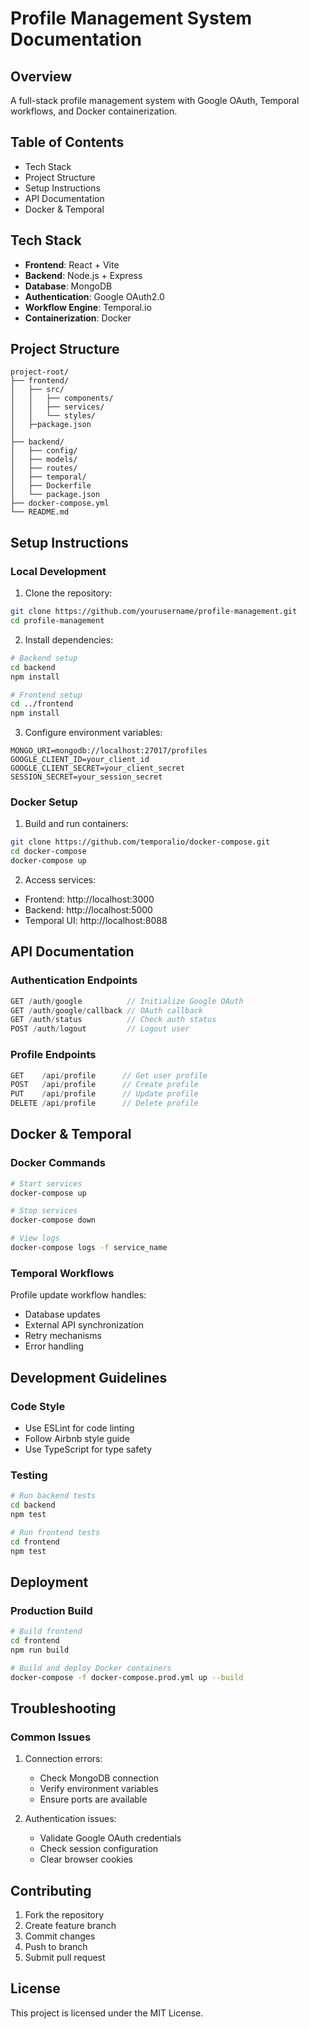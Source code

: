 # Profile Management System Documentation

## Overview
A full-stack profile management system with Google OAuth, Temporal workflows, and Docker containerization.

## Table of Contents
- Tech Stack
- Project Structure
- Setup Instructions
- API Documentation
- Docker & Temporal

## Tech Stack
- **Frontend**: React + Vite
- **Backend**: Node.js + Express
- **Database**: MongoDB
- **Authentication**: Google OAuth2.0
- **Workflow Engine**: Temporal.io
- **Containerization**: Docker

## Project Structure
````plaintext
project-root/
├── frontend/
│   ├── src/
│   │   ├── components/
│   │   ├── services/
│   │   └── styles/
│   ├─package.json
│   
├── backend/
│   ├── config/
│   ├── models/
│   ├── routes/
│   ├── temporal/
│   ├── Dockerfile
│   └── package.json
├── docker-compose.yml
└── README.md
````

## Setup Instructions

### Local Development
1. Clone the repository:
````bash
git clone https://github.com/yourusername/profile-management.git
cd profile-management
````

2. Install dependencies:
````bash
# Backend setup
cd backend
npm install

# Frontend setup
cd ../frontend
npm install
````

3. Configure environment variables:
````plaintext
MONGO_URI=mongodb://localhost:27017/profiles
GOOGLE_CLIENT_ID=your_client_id
GOOGLE_CLIENT_SECRET=your_client_secret
SESSION_SECRET=your_session_secret
````

### Docker Setup
1. Build and run containers:
````bash
git clone https://github.com/temporalio/docker-compose.git
cd docker-compose
docker-compose up 
````

2. Access services:
- Frontend: http://localhost:3000
- Backend: http://localhost:5000
- Temporal UI: http://localhost:8088

## API Documentation

### Authentication Endpoints
````javascript
GET /auth/google          // Initialize Google OAuth
GET /auth/google/callback // OAuth callback
GET /auth/status          // Check auth status
POST /auth/logout         // Logout user
````

### Profile Endpoints
````javascript
GET    /api/profile      // Get user profile
POST   /api/profile      // Create profile
PUT    /api/profile      // Update profile
DELETE /api/profile      // Delete profile
````

## Docker & Temporal

### Docker Commands
````bash
# Start services
docker-compose up

# Stop services
docker-compose down

# View logs
docker-compose logs -f service_name
````

### Temporal Workflows
Profile update workflow handles:
- Database updates
- External API synchronization
- Retry mechanisms
- Error handling

## Development Guidelines

### Code Style
- Use ESLint for code linting
- Follow Airbnb style guide
- Use TypeScript for type safety

### Testing
````bash
# Run backend tests
cd backend
npm test

# Run frontend tests
cd frontend
npm test
````

## Deployment

### Production Build
````bash
# Build frontend
cd frontend
npm run build

# Build and deploy Docker containers
docker-compose -f docker-compose.prod.yml up --build
````

## Troubleshooting

### Common Issues
1. Connection errors:
   - Check MongoDB connection
   - Verify environment variables
   - Ensure ports are available

2. Authentication issues:
   - Validate Google OAuth credentials
   - Check session configuration
   - Clear browser cookies

## Contributing
1. Fork the repository
2. Create feature branch
3. Commit changes
4. Push to branch
5. Submit pull request

## License
This project is licensed under the MIT License.
